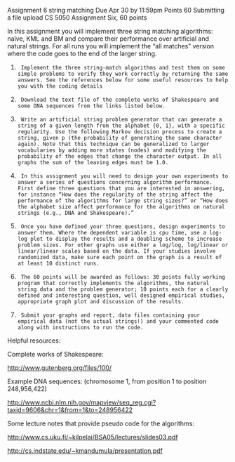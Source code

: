 Assignment 6 string matching
Due Apr 30 by 11:59pm  Points 60  Submitting a file upload
CS 5050 Assignment Six, 60 points

In this assignment you will implement three string matching algorithms: naïve, KML and BM and compare their performance over artificial and natural strings. For all runs you will implement the “all matches” version where the code goes to the end of the larger string.

1)      Implement the three string-match algorithms and test them on some simple problems to verify they work correctly by returning the same answers. See the references below for some useful resources to help you with the coding details

2)      Download the text file of the complete works of Shakespeare and some DNA sequences from the links listed below.

3)      Write an artificial string problem generator that can generate a string of a given length from the alphabet {0, 1}, with a specific regularity. Use the following Markov decision process to create a string, given p (the probability of generating the same character again). Note that this technique can be generalized to larger vocabularies by adding more states (nodes) and modifying the probability of the edges that change the character output. In all graphs the sum of the leaving edges must be 1.0.

 

4)      In this assignment you will need to design your own experiments to answer a series of questions concerning algorithm performance. First define three questions that you are interested in answering, for instance “How does the regularity of the string affect the performance of the algorithms for large string sizes?” or “How does the alphabet size affect performance for the algorithms on natural strings (e.g., DNA and Shakespeare).”

5)      Once you have defined your three questions, design experiments to answer them. Where the dependent variable is cpu time, use a log-log plot to display the results and a doubling scheme to increase problem sizes. For other graphs use either a log/log, log/linear or linear/linear scales based on the data. If your studies involve randomized data, make sure each point on the graph is a result of at least 10 distinct runs.

6)      The 60 points will be awarded as follows: 30 points fully working program that correctly implements the algorithms, the natural string data and the problem generator; 10 points each for a clearly defined and interesting question, well designed empirical studies, appropriate graph plot and discussion of the results.

7)      Submit your graphs and report, data files containing your empirical data (not the actual strings!) and your commented code along with instructions to run the code.

Helpful resources:

Complete works of Shakespeare:

http://www.gutenberg.org/files/100/

Example DNA sequences: (chromosome 1, from position 1 to position 248,956,422)

http://www.ncbi.nlm.nih.gov/mapview/seq_reg.cgi?taxid=9606&chr=1&from=1&to=248956422

Some lecture notes that provide pseudo code for the algorithms:

http://www.cs.uku.fi/~kilpelai/BSA05/lectures/slides03.pdf

http://cs.indstate.edu/~kmandumula/presentation.pdf
